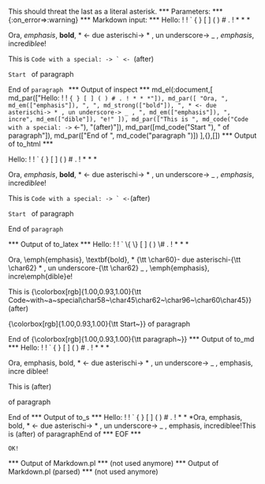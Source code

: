 This should threat the last as a literal asterisk.
*** Parameters: ***
{:on_error=>:warning}
*** Markdown input: ***
 Hello: ! \! \` \{ \} \[ \] \( \) \# \. \! * \* *


Ora, *emphasis*, **bold**, * <- due asterischi-> * , un underscore-> _ , _emphasis_,
 incre*dible*e!

This is ``Code with a special: -> ` <- ``(after)

`Start ` of paragraph

End of `paragraph `
*** Output of inspect ***
md_el(:document,[
	md_par(["Hello: ! ! ` { } [ ] ( ) # . ! * * *"]),
	md_par([
		"Ora, ",
		md_em(["emphasis"]),
		", ",
		md_strong(["bold"]),
		", * <- due asterischi-> * , un underscore-> _ , ",
		md_em(["emphasis"]),
		", incre",
		md_em(["dible"]),
		"e!"
	]),
	md_par(["This is ", md_code("Code with a special: -> ` <-"), "(after)"]),
	md_par([md_code("Start "), " of paragraph"]),
	md_par(["End of ", md_code("paragraph ")])
],{},[])
*** Output of to_html ***
<p>Hello: ! ! ` { } [ ] ( ) # . ! * * *</p>

<p>Ora, <em>emphasis</em>, <strong>bold</strong>, * &lt;- due asterischi-&gt; * , un underscore-&gt; _ , <em>emphasis</em>, incre<em>dible</em>e!</p>

<p>This is <code>Code with a special: -&gt; ` &lt;-</code>(after)</p>

<p><code>Start </code> of paragraph</p>

<p>End of <code>paragraph </code></p>
*** Output of to_latex ***
Hello: ! ! ` \{ \} [ ] ( ) \# . ! * * *

Ora, \emph{emphasis}, \textbf{bold}, * {\tt \char60}- due asterischi-{\tt \char62} * , un underscore-{\tt \char62} \_ , \emph{emphasis}, incre\emph{dible}e!

This is {\colorbox[rgb]{1.00,0.93,1.00}{\tt Code~with~a~special\char58~\char45\char62~\char96~\char60\char45}}(after)

{\colorbox[rgb]{1.00,0.93,1.00}{\tt Start~}} of paragraph

End of {\colorbox[rgb]{1.00,0.93,1.00}{\tt paragraph~}}
*** Output of to_md ***
Hello: ! ! ` { } [ ] ( ) # . ! * * *

Ora, emphasis, bold, * <- due
asterischi-> * , un underscore-> _ ,
emphasis, incre diblee!

This is (after)

of paragraph

End of
*** Output of to_s ***
Hello: ! ! ` { } [ ] ( ) # . ! * * *Ora, emphasis, bold, * <- due asterischi-> * , un underscore-> _ , emphasis, incrediblee!This is (after) of paragraphEnd of
*** EOF ***



	OK!



*** Output of Markdown.pl ***
(not used anymore)
*** Output of Markdown.pl (parsed) ***
(not used anymore)